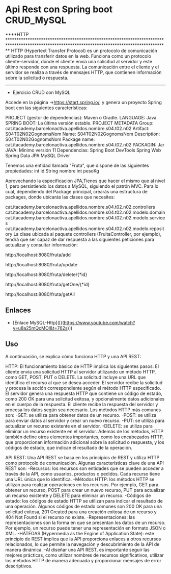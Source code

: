 # Api Rest con Spring boot CRUD_MySQL

****HTTP ************************************************************************************************************************************************
HTTP (Hypertext Transfer Protocol) es un protocolo de comunicación utilizado para transferir datos en la web. Funciona como un protocolo cliente-servidor,
donde el cliente envía una solicitud al servidor y este último responde con una respuesta. La comunicación entre el cliente y el servidor se realiza a través
de mensajes HTTP, que contienen información sobre la solicitud o respuesta.

************************************************************************************************************************************************************ 

- Ejercicio CRUD con MySQL

Accede en la página ->https://start.spring.io/, y genera un proyecto Spring boot con las siguientes características:

PROJECT (gestor de dependencias): Maven o Gradle.
LANGUAGE:                         Java.
SPRING BOOT:                     La última versión estable.
PROJECT METADATA Group:          cat.itacademy.barcelonactiva.apellidos.nombre.s04.t02.n02
Artifact:                        S04T02N02GognomsNom
Name:                            S04T02N02GognomsNom
Description:                     S04T02N02GognomsNom
Package name:                    cat.itacademy.barcelonactiva.apellidos.nombre.s04.t02.n02
PACKAGIN:                        Jar
JAVA:                            Mínimo versión 11
Dependencias:
                                 Spring Boot DevTools
                                 Spring Web
                                 Spring Data JPA
                                 MySQL Driver
                                 
Tenemos una entidad llamada "Fruta", que dispone de las siguientes propiedades:
int id
String nombre
int pesoKg

Aprovechando la especificación JPA,Tienes que hacer el mismo que al nivel 1, pero persistiendo los datos a MySQL, siguiendo el patrón MVC. 
Para lo cual, dependiendo del Package principal, crearás una estructura de packages, donde ubicarás las clases que necesites:

cat.itacademy.barcelonactiva.apellidos.nombre.s04.t02.n02.controllers
cat.itacademy.barcelonactiva.apellidos.nombre.s04.t02.n02.modelo.domain
cat.itacademy.barcelonactiva.apellidos.nombre.s04.t02.n02.modelo.services
cat.itacademy.barcelonactiva.apellidos.nombre.s04.t02.n02.modelo.repository
La clase ubicada al paquete controllers (FruitaController, por ejemplo), tendrá que ser capaz de dar respuesta a las siguientes
peticiones para actualizar y consultar información:

http://localhost:8080/fruta/add

http://localhost:8080/fruta/update

http://localhost:8080/fruta/delete/{*id}

http://localhost:8080/fruta/getOne/{*id}

http://localhost:8080/fruta/getAll

## Enlaces

   - [Enlace MySQL-Http]([((https://www.youtube.com/watch?v=u8a25mQcMOI&t=762s)])

## Uso

 A continuación, se explica cómo funciona HTTP y una API REST:

HTTP: El funcionamiento básico de HTTP implica los siguientes pasos:
  El cliente envía una solicitud HTTP al servidor utilizando un método HTTP, como GET, POST, PUT o DELETE. La solicitud incluye una URL que identifica el recurso al que se desea acceder.
  El servidor recibe la solicitud y procesa la acción correspondiente según el método HTTP especificado.
  El servidor genera una respuesta HTTP que contiene un código de estado, como 200 OK para una solicitud exitosa, y opcionalmente datos adicionales en el cuerpo de la respuesta.
  El cliente recibe la respuesta del servidor y procesa los datos según sea necesario.
  Los métodos HTTP más comunes son:
  -GET: se utiliza para obtener datos de un recurso.
  -POST: se utiliza para enviar datos al servidor y crear un nuevo recurso.
  -PUT: se utiliza para actualizar un recurso existente en el servidor.
  -DELETE: se utiliza para eliminar un recurso existente en el servidor.
  Además de los métodos, HTTP también define otros elementos importantes, como los encabezados HTTP, que proporcionan información adicional sobre la solicitud o respuesta,
  y los códigos de estado, que indican el resultado de la operación.

API REST: Una API REST se basa en los principios de REST y utiliza HTTP como protocolo de comunicación. Algunas características clave de una API REST son:
  -Recursos: los recursos son entidades que se pueden acceder a través de la API, como usuarios, productos o pedidos. Cada recurso tiene una URL única que lo identifica.
  -Métodos HTTP: los métodos HTTP se utilizan para realizar operaciones en los recursos. Por ejemplo, GET para obtener un recurso, POST para crear un nuevo recurso, PUT para
   actualizar un recurso existente y DELETE para eliminar un recurso.
  -Códigos de estado: los códigos de estado HTTP se utilizan para indicar el resultado de una operación. Algunos códigos de estado comunes son 200 OK para una solicitud exitosa,
   201 Created para una creación exitosa de un recurso y 404 Not Found si el recurso no existe.
  -Representaciones: las representaciones son la forma en que se presentan los datos de un recurso. Por ejemplo, un recurso puede tener una representación en formato JSON o XML.
  -HATEOAS (Hypermedia as the Engine of Application State): este principio de REST implica que la API proporciona enlaces a otros recursos relacionados, lo que permite la navegación 
   y descubrimiento de la API de manera dinámica.
  -Al diseñar una API REST, es importante seguir las mejores prácticas, como utilizar nombres de recursos significativos, utilizar los métodos HTTP de manera adecuada y proporcionar
   mensajes de error descriptivos.
